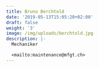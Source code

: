 ```yaml
---
title: Bruno Berchtold
date: '2019-05-13T15:05:20+02:00'
draft: false
weight: '3'
image: /img/uploads/berchtold.jpg
description: |-
  Mechaniker

  <mailto:maintenance@mfgt.ch>
---
```


